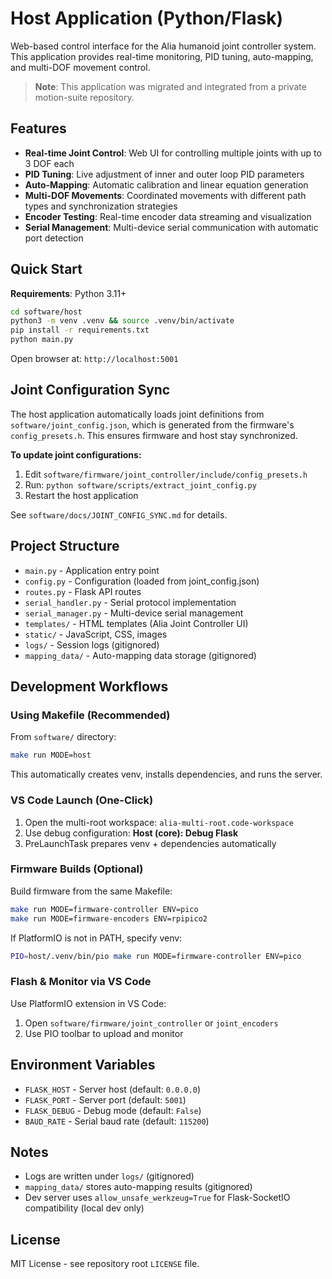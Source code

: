 # Host Application (Python/Flask)

Web-based control interface for the Alia humanoid joint controller system. This application provides real-time monitoring, PID tuning, auto-mapping, and multi-DOF movement control.

> **Note**: This application was migrated and integrated from a private motion-suite repository.

## Features

- **Real-time Joint Control**: Web UI for controlling multiple joints with up to 3 DOF each
- **PID Tuning**: Live adjustment of inner and outer loop PID parameters
- **Auto-Mapping**: Automatic calibration and linear equation generation
- **Multi-DOF Movements**: Coordinated movements with different path types and synchronization strategies
- **Encoder Testing**: Real-time encoder data streaming and visualization
- **Serial Management**: Multi-device serial communication with automatic port detection

## Quick Start

**Requirements**: Python 3.11+

```bash
cd software/host
python3 -m venv .venv && source .venv/bin/activate
pip install -r requirements.txt
python main.py
```

Open browser at: `http://localhost:5001`

## Joint Configuration Sync

The host application automatically loads joint definitions from `software/joint_config.json`, which is generated from the firmware's `config_presets.h`. This ensures firmware and host stay synchronized.

**To update joint configurations:**
1. Edit `software/firmware/joint_controller/include/config_presets.h`
2. Run: `python software/scripts/extract_joint_config.py`
3. Restart the host application

See `software/docs/JOINT_CONFIG_SYNC.md` for details.

## Project Structure

- `main.py` - Application entry point
- `config.py` - Configuration (loaded from joint_config.json)
- `routes.py` - Flask API routes
- `serial_handler.py` - Serial protocol implementation
- `serial_manager.py` - Multi-device serial management
- `templates/` - HTML templates (Alia Joint Controller UI)
- `static/` - JavaScript, CSS, images
- `logs/` - Session logs (gitignored)
- `mapping_data/` - Auto-mapping data storage (gitignored)

## Development Workflows

### Using Makefile (Recommended)

From `software/` directory:
```bash
make run MODE=host
```
This automatically creates venv, installs dependencies, and runs the server.

### VS Code Launch (One-Click)

1. Open the multi-root workspace: `alia-multi-root.code-workspace`
2. Use debug configuration: **Host (core): Debug Flask**
3. PreLaunchTask prepares venv + dependencies automatically

### Firmware Builds (Optional)

Build firmware from the same Makefile:
```bash
make run MODE=firmware-controller ENV=pico
make run MODE=firmware-encoders ENV=rpipico2
```

If PlatformIO is not in PATH, specify venv:
```bash
PIO=host/.venv/bin/pio make run MODE=firmware-controller ENV=pico
```

### Flash & Monitor via VS Code

Use PlatformIO extension in VS Code:
1. Open `software/firmware/joint_controller` or `joint_encoders`
2. Use PIO toolbar to upload and monitor

## Environment Variables

- `FLASK_HOST` - Server host (default: `0.0.0.0`)
- `FLASK_PORT` - Server port (default: `5001`)
- `FLASK_DEBUG` - Debug mode (default: `False`)
- `BAUD_RATE` - Serial baud rate (default: `115200`)

## Notes

- Logs are written under `logs/` (gitignored)
- `mapping_data/` stores auto-mapping results (gitignored)
- Dev server uses `allow_unsafe_werkzeug=True` for Flask-SocketIO compatibility (local dev only)

## License

MIT License - see repository root `LICENSE` file.

